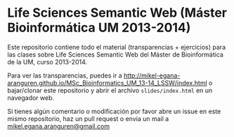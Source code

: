 Life Sciences Semantic Web (Máster Bioinformática UM 2013-2014)
==============================================================

Este repositorio contiene todo el material (transparencias + ejercicios) para las clases sobre Life Sciences Semantic Web del Máster de Bioinformática de la UM, curso 2013-2014. 

Para ver las transparencias, puedes ir a http://mikel-egana-aranguren.github.io/MSc_Bioinformatics_UM_13-14_LSSW/index.html o bajar/clonar este repositorio y abrir el archivo `slides/index.html` en un navegador web.

Si tienes algún comentario o modificación por favor abre un issue en este mismo repositorio, haz un pull request o envia un mail a mikel.egana.aranguren@gmail.com


